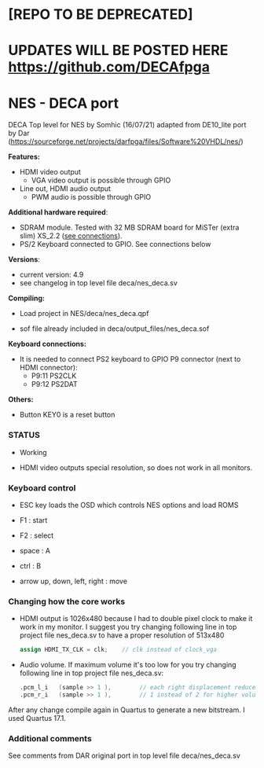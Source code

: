 # [REPO TO BE DEPRECATED]

# UPDATES WILL BE POSTED HERE https://github.com/DECAfpga



# NES - DECA port 

DECA Top level for NES by Somhic (16/07/21) adapted from DE10_lite port by Dar (https://sourceforge.net/projects/darfpga/files/Software%20VHDL/nes/)

**Features:**

* HDMI video output
  * VGA video output is possible through GPIO
* Line out, HDMI audio output
  * PWM audio is possible through GPIO

**Additional hardware required**:

- SDRAM module. Tested with 32 MB SDRAM board for MiSTer (extra slim) XS_2.2 ([see connections](https://github.com/SoCFPGA-learning/DECA/tree/main/Projects/sdram_mister_deca)).
- PS/2 Keyboard connected to GPIO. See connections below

**Versions**:

- current version: 4.9
- see changelog in top level file deca/nes_deca.sv

**Compiling:**

* Load project  in NES/deca/nes_deca.qpf

* sof file already included in deca/output_files/nes_deca.sof

  

**Keyboard connections:**

* It is needed to connect PS2 keyboard to GPIO P9 connector (next to HDMI connector):
  * P9:11 PS2CLK 
  * P9:12 PS2DAT 

**Others:**

* Button KEY0 is a reset button

### STATUS

* Working

* HDMI video outputs special resolution, so does not work in all monitors.

  

### Keyboard control 

- ESC key loads the OSD which controls NES options and load ROMS
- F1    : start

- F2    : select

- space : A

- ctrl  : B

- arrow up, down, left, right : move



### Changing how the core works

* HDMI output is 1026x480 because I had to double pixel clock to make it work in my monitor. I suggest you try changing following line in top project file nes_deca.sv to have a proper resolution of 513x480

  ```verilog
  assign HDMI_TX_CLK = clk;    // clk instead of clock_vga
  ```

  

* Audio volume. If maximum volume it's too low for you try changing following line in top project file nes_deca.sv:

  ```verilog
  .pcm_l_i 	 (sample >> 1 ),		// each right displacement reduces volume to half
  .pcm_r_i 	 (sample >> 1 ),		// 1 instead of 2 for higher volume
  ```



After any change compile again in Quartus to generate a new bitstream. I used Quartus 17.1.

### Additional comments

See comments from DAR original port in top level file deca/nes_deca.sv